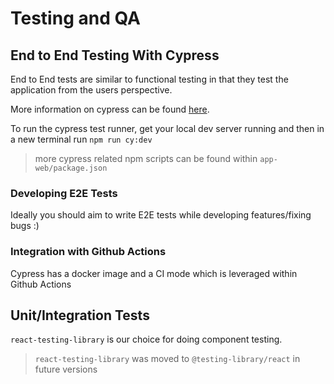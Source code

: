 # Testing and QA

## End to End Testing With Cypress
End to End tests are similar to functional testing in that they test the application from the users perspective. 

More information on cypress can be found [here](https://docs.cypress.io/guides/overview/why-cypress.html).

To run the cypress test runner, get your local dev server running and then in a new terminal run `npm run cy:dev`
> more cypress related npm scripts can be found within `app-web/package.json`

### Developing E2E Tests
Ideally you should aim to write E2E tests while developing features/fixing bugs :)

### Integration with Github Actions
Cypress has a docker image and a CI mode which is leveraged within Github Actions

## Unit/Integration Tests
`react-testing-library` is our choice for doing component testing.

> `react-testing-library` was moved to `@testing-library/react` in future versions


